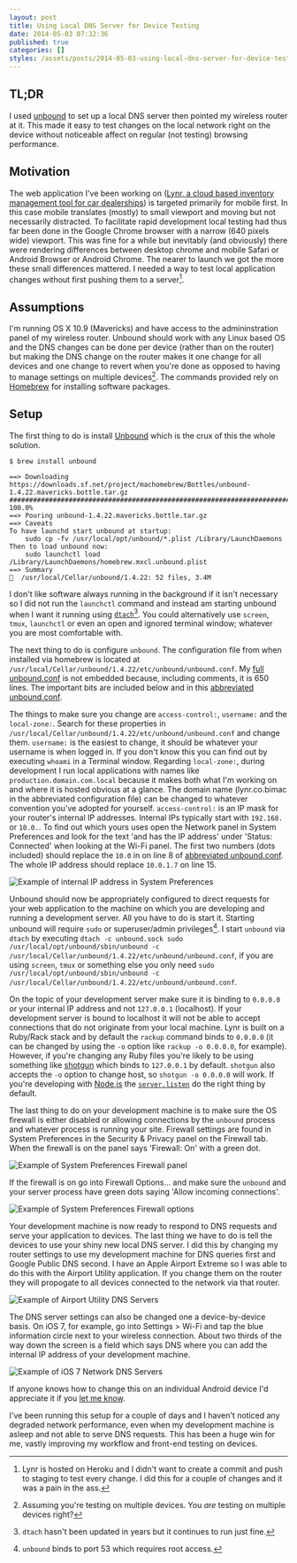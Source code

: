 ```yaml
---
layout: post
title: Using Local DNS Server for Device Testing
date: 2014-05-03 07:32:36
published: true
categories: []
styles: /assets/posts/2014-05-03-using-local-dns-server-for-device-testing/style.css
---
```


## TL;DR

I used [unbound][unbound] to set up a local DNS server then pointed my wireless router at it. This made it easy to test changes on the local network right on the device without noticeable affect on regular (not testing) browsing performance.

## Motivation

The web application I've been working on ([Lynr, a cloud based inventory management tool for car dealerships][lynr]) is targeted primarily for mobile first. In this case mobile translates (mostly) to small viewport and moving but not necessarily distracted. To facilitate rapid development local testing had thus far been done in the Google Chrome browser with a narrow (640 pixels wide) viewport. This was fine for a while but inevitably (and obviously) there were rendering differences between desktop chrome and mobile Safari or Android Browser or Android Chrome. The nearer to launch we got the more these small differences mattered. I needed a way to test local application changes without first pushing them to a server[^1].

## Assumptions

I'm running OS X 10.9 (Mavericks) and have access to the admininstration panel of my wireless router. Unbound should work with any Linux based OS and the DNS changes can be done per device (rather than on the router) but making the DNS change on the router makes it one change for all devices and one change to revert when you're done as opposed to having to manage settings on multiple devices[^2]. The commands provided rely on [Homebrew][homebrew] for installing software packages.

## Setup

The first thing to do is install [Unbound][unbound] which is the crux of this the whole solution.

	$ brew install unbound
	
	==> Downloading https://downloads.sf.net/project/machomebrew/Bottles/unbound-1.4.22.mavericks.bottle.tar.gz
	######################################################################## 100.0%
	==> Pouring unbound-1.4.22.mavericks.bottle.tar.gz
	==> Caveats
	To have launchd start unbound at startup:
    	sudo cp -fv /usr/local/opt/unbound/*.plist /Library/LaunchDaemons
	Then to load unbound now:
	    sudo launchctl load /Library/LaunchDaemons/homebrew.mxcl.unbound.plist
	==> Summary
	🍺  /usr/local/Cellar/unbound/1.4.22: 52 files, 3.4M
	
I don't like software always running in the background if it isn't necessary so I did not run the `launchctl` command and instead am starting unbound when I want it running using [`dtach`][dtach][^3]. You could alternatively use `screen`, `tmux`, `launchctl` or even an open and ignored terminal window; whatever you are most comfortable with.

The next thing to do is configure `unbound`. The configuration file from when installed via homebrew is located at `/usr/local/Cellar/unbound/1.4.22/etc/unbound/unbound.conf`. My [full unbound.conf][unbound.conf] is not embedded because, including comments, it is 650 lines. The important bits are included below and in this [abbreviated unbound.conf][unbound.conf.abbr].

<script src="https://gist.github.com/bryanjswift/2f31ace15bbfffea0ae3.js?file=abbreviated-unbound.conf"></script>

The things to make sure you change are `access-control:`, `username:` and the `local-zone:`. Search for these properties in `/usr/local/Cellar/unbound/1.4.22/etc/unbound/unbound.conf` and change them. `username:` is the easiest to change, it should be whatever your username is when logged in. If you don't know this you can find out by executing `whoami` in a Terminal window. Regarding `local-zone:`, during development I run local applications with names like `production.domain.com.local` because it makes both what I'm working on and where it is hosted obvious at a glance. The domain name (lynr.co.bimac in the abbreviated configuration file) can be changed to whatever convention you've adopted for yourself. `access-control:` is an IP mask for your router's internal IP addresses. Internal IPs typically start with `192.168.` or `10.0.`. To find out which yours uses open the Network panel in System Preferences and look for the text 'and has the IP address' under 'Status: Connected' when looking at the Wi-Fi panel. The first two numbers (dots included) should replace the `10.0` in on line 8 of [abbreviated unbound.conf][unbound.conf.abbr]. The whole IP address should replace `10.0.1.7` on line 15.

![Example of internal IP address in System Preferences](/assets/posts/2014-05-03-using-local-dns-server-for-device-testing/system-preferences-network-internalip.png)

Unbound should now be appropriately configured to direct requests for your web application to the machine on which you are developing and running a development server. All you have to do is start it. Starting unbound will require `sudo` or superuser/admin privileges[^4]. I start `unbound` via `dtach` by executing `dtach -c unbound.sock sudo /usr/local/opt/unbound/sbin/unbound -c /usr/local/Cellar/unbound/1.4.22/etc/unbound/unbound.conf`, if you are using `screen`, `tmux` or something else you only need `sudo /usr/local/opt/unbound/sbin/unbound -c /usr/local/Cellar/unbound/1.4.22/etc/unbound/unbound.conf`.

On the topic of your development server make sure it is binding to `0.0.0.0` or your internal IP address and not `127.0.0.1` (localhost). If your development server is bound to localhost it will not be able to accept connections that do not originate from your local machine. Lynr is built on a Ruby/Rack stack and by default the `rackup` command binds to `0.0.0.0` (it can be changed by using the `-o` option like `rackup -o 0.0.0.0`, for example). However, if you're changing any Ruby files you're likely to be using something like [shotgun][shotgun] which binds to `127.0.0.1` by default. `shotgun` also accepts the `-o` option to change host, so `shotgun -o 0.0.0.0` will work. If you're developing with [Node.js][node] the [`server.listen`][node.server.listen] do the right thing by default.

The last thing to do on your development machine is to make sure the OS firewall is either disabled or allowing connections by the `unbound` process and whatever process is running your site. Firewall settings are found in System Preferences in the Security & Privacy panel on the Firewall tab. When the firewall is on the panel says 'Firewall: On' with a green dot.

![Example of System Preferences Firewall panel](/assets/posts/2014-05-03-using-local-dns-server-for-device-testing/system-preferences-security-firewall.png)

If the firewall is on go into Firewall Options... and make sure the `unbound` and your server process have green dots saying 'Allow incoming connections'.

![Example of System Preferences Firewall options](/assets/posts/2014-05-03-using-local-dns-server-for-device-testing/system-preferences-security-firewall-options.png)

Your development machine is now ready to respond to DNS requests and serve your application to devices. The last thing we have to do is tell the devices to use your shiny new local DNS server. I did this by changing my router settings to use my development machine for DNS queries first and Google Public DNS second. I have an Apple Airport Extreme so I was able to do this with the Airport Utility application. If you change them on the router they will propogate to all devices connected to the network via that router.

![Example of Airport Utility DNS Servers](/assets/posts/2014-05-03-using-local-dns-server-for-device-testing/router-dns-settings.png)

The DNS server settings can also be changed one a device-by-device basis. On iOS 7, for example, go into Settings > Wi-Fi and tap the blue information circle next to your wireless connection. About two thirds of the way down the screen is a field which says DNS where you can add the internal IP address of your development machine.

![Example of iOS 7 Network DNS Servers](/assets/posts/2014-05-03-using-local-dns-server-for-device-testing/settings-wifi-network.png)

If anyone knows how to change this on an individual Android device I'd appreciate it if you [let me know](mailto:mail@bryanwrit.es).

I've been running this setup for a couple of days and I haven't noticed any degraded network performance, even when my development machine is asleep and not able to serve DNS requests. This has been a huge win for me, vastly improving my workflow and front-end testing on devices.



[dtach]: http://dtach.sourceforge.net
[homebrew]: http://brew.sh
[lynr]: https://www.lynr.co
[node]: http://nodejs.org
[node.server.listen]: http://nodejs.org/api/http.html#http_server_listen_port_hostname_backlog_callback
[shotgun]: https://github.com/rtomayko/shotgun
[unbound]: http://unbound.net
[unbound.conf]: https://gist.github.com/bryanjswift/2f31ace15bbfffea0ae3#file-unbound-conf
[unbound.conf.abbr]: https://gist.github.com/bryanjswift/2f31ace15bbfffea0ae3#file-abbreviated-unbound-conf

[^1]: Lynr is hosted on Heroku and I didn't want to create a commit and push to staging to test every change. I did this for a couple of changes and it was a pain in the ass.
[^2]: Assuming you're testing on multiple devices. You *are* testing on multiple devices right?
[^3]: `dtach` hasn't been updated in years but it continues to run just fine.
[^4]: `unbound` binds to port 53 which requires root access.